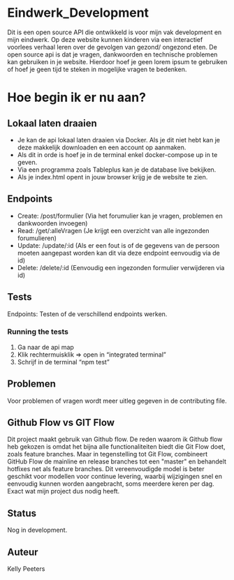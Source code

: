 # Eindwerk_Development
Dit is een open source API die ontwikkeld is voor mijn vak development en mijn eindwerk. Op deze website kunnen kinderen via een interactief voorlees verhaal leren over de gevolgen van gezond/ ongezond eten. De open source api is dat je vragen, dankwoorden en technische problemen kan gebruiken in je website. 
Hierdoor hoef je geen lorem ipsum te gebruiken of hoef je geen tijd te steken in mogelijke vragen te bedenken.

# Hoe begin ik er nu aan?
## Lokaal laten draaien
- Je kan de api lokaal laten draaien via Docker. Als je dit niet hebt kan je deze makkelijk downloaden en een account op aanmaken.
- Als dit in orde is hoef je in de terminal enkel docker-compose up in te geven.
- Via een programma zoals Tableplus kan je de database live bekijken.
- Als je index.html opent in jouw browser krijg je de website te zien.

## Endpoints
 - Create: /post/formulier (Via het forumulier kan je vragen, problemen en dankwoorden invoegen)
 - Read: /get/:alleVragen (Je krijgt een overzicht van alle ingezonden forumulieren)
 - Update: /update/:id (Als er een fout is of de gegevens van de persoon moeten aangepast worden kan dit via deze endpoint eenvoudig via de id)
 - Delete: /delete/:id (Eenvoudig een ingezonden formulier verwijderen via id)


## Tests
Endpoints: Testen of de verschillend endpoints werken.

### Running the tests 
1.	Ga naar de api map
2.	Klik rechtermuisklik => open in “integrated terminal”
3.	Schrijf in de terminal “npm test”

## Problemen
Voor problemen of vragen wordt meer uitleg gegeven in de contributing file.

## Github Flow vs GIT Flow
Dit project maakt gebruik van Github flow. De reden waarom ik Github flow heb gekozen is omdat het 
bijna alle functionaliteiten biedt die Git Flow doet, zoals feature branches. Maar in tegenstelling tot Git Flow, combineert GitHub Flow de mainline en release branches tot een "master" en behandelt hotfixes net als feature branches. Dit vereenvoudigde model is beter geschikt voor modellen voor continue levering, waarbij wijzigingen snel en eenvoudig kunnen worden aangebracht, soms meerdere keren per dag. Exact wat mijn project dus nodig heeft.

## Status
Nog in development.
## Auteur
Kelly Peeters